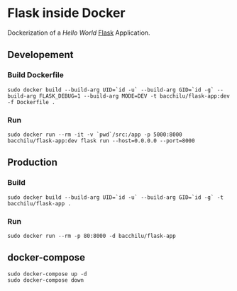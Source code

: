 # Flask inside Docker

Dockerization of a _Hello World_ [Flask](https://flask.palletsprojects.com/) Application.

## Developement

### Build Dockerfile

    sudo docker build --build-arg UID=`id -u` --build-arg GID=`id -g` --build-arg FLASK_DEBUG=1 --build-arg MODE=DEV -t bacchilu/flask-app:dev -f Dockerfile .

### Run

    sudo docker run --rm -it -v `pwd`/src:/app -p 5000:8000 bacchilu/flask-app:dev flask run --host=0.0.0.0 --port=8000

## Production

### Build

    sudo docker build --build-arg UID=`id -u` --build-arg GID=`id -g` -t bacchilu/flask-app .

### Run

    sudo docker run --rm -p 80:8000 -d bacchilu/flask-app

## docker-compose

    sudo docker-compose up -d
    sudo docker-compose down
